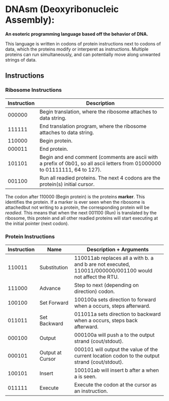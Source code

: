 # DNAsm (Deoxyribonucleic Assembly):
**An esoteric programming language based off the behavior of DNA.**

This language is written in codons of protein instructions next to codons of data, which the proteins modify or interperet as instructions. Multiple proteins can run simultaneously, and can potentially move along unwanted strings of data.

## Instructions
### Ribosome Instructions

| Instruction | Description |
|-------------|-------------|
| 000000      | Begin translation, where the ribosome attaches to data string. |
| 111111      | End translation program, where the ribosome attaches to data string. |
| 110000      | Begin protein. |
| 000011      | End protein. |
| 101101      | Begin and end comment (comments are ascii with a prefix of 0b01, so all ascii letters from 01000000 to 01111111, 64 to 127). |
| 001100     | Run all readied proteins. The next 4 codons are the protein(s) initial cursor. |

The codon after 110000 (Begin protein) is the proteins **marker**. This identifies the protein. If a marker is ever seen when the ribosome is attachedbut not writing to a protein, the corresponding protein will be *readied*. This means that when the next 001100 (Run) is translated by the ribosome, this protein and all other readied proteins will start executing at the initial pointer (next codon).

### Protein Instructions
| Instruction | Name | Description + Arguments |
|-------------|------|-------------------------|
| 110011      | Substitution | 110011ab replaces all a with b. a and b are not executed, 110011/000000/001100 would not affect the RTU. |
| 111000      | Advance | Step to next (depending on direction) codon. |
| 100100      | Set Forward | 100100a sets direction to forward when a occurs, steps afterward. |
| 011011      | Set Backward | 011011a sets direction to backward when a occurs, steps back afterward. |
| 000100      | Output | 000100a will push a to the output strand (cout/stdout). |
| 000101      | Output at Cursor | 000101 will output the value of the current location codon to the output strand (cout/stdout). |
| 100101      | Insert | 100101ab will insert b after a when a is seen. |
| 011111      | Execute | Execute the codon at the cursor as an instruction. | 